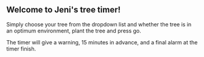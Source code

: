 ## Welcome to Jeni's tree timer!

Simply choose your tree from the dropdown list and whether the tree is in an optimum environment, plant the tree and press go.

The timer will give a warning, 15 minutes in advance, and a final alarm at the timer finish.

